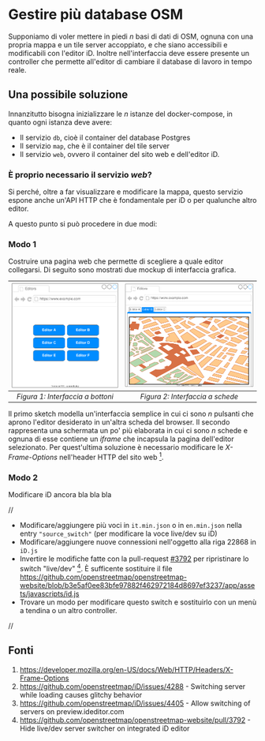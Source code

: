 # Gestire più database OSM

Supponiamo di voler mettere in piedi _n_ basi di dati di OSM, ognuna con una propria mappa e un tile server accoppiato, e che siano accessibili e modificabili con l'editor iD.
Inoltre nell'interfaccia deve essere presente un controller che permette all'editor di cambiare il database di lavoro in tempo reale.

## Una possibile soluzione
Innanzitutto bisogna inizializzare le _n_ istanze del docker-compose, in quanto ogni istanza deve avere:

- Il servizio `db`, cioè il container del database Postgres
- Il servizio `map`, che è il container del tile server
- Il servizio `web`, ovvero il container del sito web e dell'editor iD.

### È proprio necessario il servizio _web_?
Si perché, oltre a far visualizzare e modificare la mappa, questo servizio espone anche un'API HTTP che è fondamentale per iD o per qualunche altro editor.  

A questo punto si può procedere in due modi:

### Modo 1
Costruire una pagina web che permette di scegliere a quale editor collegarsi.
Di seguito sono mostrati due mockup di interfaccia grafica.

<img src="images/buttons-interface.drawio.svg" alt="image" width="370"/>|<img src="images/tabs-interface.drawio.svg" alt="dalmazia-criticita-doppio-semaforo" width="460"/>
:-------------------------:|:-------------------------: 
_Figura 1: Interfaccia a bottoni_ | _Figura 2: Interfaccia a schede_

Il primo sketch modella un'interfaccia semplice in cui ci sono _n_ pulsanti che aprono l'editor desiderato in un'altra scheda del browser.
Il secondo rappresenta una schermata un po' più elaborata in cui ci sono _n_ schede e ognuna di esse contiene un _iframe_ che incapsula la pagina dell'editor selezionato.
Per quest'ultima soluzione è necessario modificare le _X-Frame-Options_ nell'header HTTP del sito web [<sup>1</sup>](https://developer.mozilla.org/en-US/docs/Web/HTTP/Headers/X-Frame-Options).



### Modo 2
Modificare iD ancora bla bla bla

//

- Modificare/aggiungere più voci in `it.min.json` o in `en.min.json` nella entry `"source_switch"` (per modificare la voce live/dev su iD)
- Modificare/aggiungere nuove connessioni nell'oggetto alla riga 22868 in `iD.js`
- Invertire le modifiche fatte con la pull-request [#3792](https://github.com/openstreetmap/openstreetmap-website/pull/3792) per ripristinare lo switch "live/dev" [<sup>4</sup>](https://github.com/openstreetmap/openstreetmap-website/pull/3792).
È sufficente sostituire il file https://github.com/openstreetmap/openstreetmap-website/blob/b3e5af0ee83bfe97882f462972184d8697ef3237/app/assets/javascripts/id.js
- Trovare un modo per modificare questo switch e sostituirlo con un menù a tendina o un altro controller.

//


## Fonti
1. https://developer.mozilla.org/en-US/docs/Web/HTTP/Headers/X-Frame-Options
2. https://github.com/openstreetmap/iD/issues/4288 - Switching server while loading causes glitchy behavior
3. https://github.com/openstreetmap/iD/issues/4405 - Allow switching of servers on preview.ideditor.com
4. https://github.com/openstreetmap/openstreetmap-website/pull/3792 - Hide live/dev server switcher on integrated iD editor
